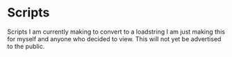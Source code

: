# Scripts
Scripts I am currently making to convert to a loadstring
I am just making this for myself and anyone who decided to view. This will not yet be advertised to the public.

